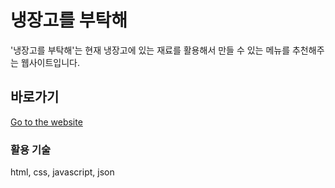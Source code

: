 # 냉장고를 부탁해
 '냉장고를 부탁해'는 현재 냉장고에 있는 재료를 활용해서 만들 수 있는 메뉴를 추천해주는 웹사이트입니다.<br>

## 바로가기
[Go to the website](https://y0ngjun.github.io/Fridge_Please/%ED%94%84%EB%A1%9C%EC%A0%9D%ED%8A%B8_%ED%8C%8C%EC%9D%BC/index.html)

### 활용 기술
html, css, javascript, json